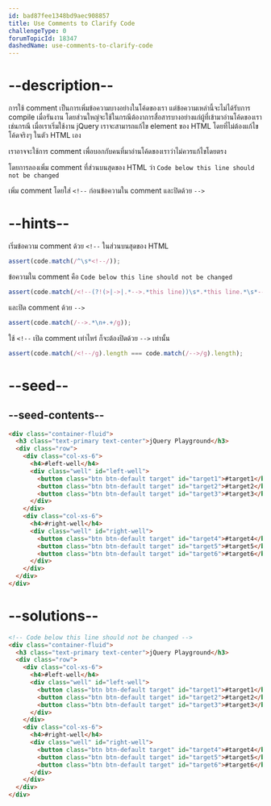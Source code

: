 ```yaml
---
id: bad87fee1348bd9aec908857
title: Use Comments to Clarify Code
challengeType: 0
forumTopicId: 18347
dashedName: use-comments-to-clarify-code
---
```


# --description--
การใช้ comment เป็นการเพิ่มข้อความบางอย่างในโค้ดของเรา แต่ข้อความเหล่านี้จะไม่ได้รับการ compile เมื่อรันงาน โดยส่วนใหญ่จะใช้ในกรณีต้องาการสื่อสารบางอย่างแก่ผู้ที่เข้ามาอ่านโค้ดของเรา เช่นกรณี เมื่อเราเริ่มใช้งาน jQuery เราจะสามารถแก้ไข element ของ HTML โดยที่ไม่ต้องแก้ไขโค้ดจริงๆ ในตัว HTML เอง

เราอาจจะใช้การ comment เพื่อบอกกับคนที่มาอ่านโค้ดของเราว่าไม่ควรแก้ไขโดยตรง

โดยการลองเพิ่ม comment ที่ส่วนบนสุดของ HTML ว่า `Code below this line should not be changed`

เพิ่ม comment โดยใส่ `<!--` ก่อนข้อความใน comment และปิดด้วย `-->`

# --hints--

เริ่มข้อความ comment ด้วย `<!--` ในส่วนบนสุดของ HTML

```js
assert(code.match(/^\s*<!--/));
```

ข้อความใน comment คือ `Code below this line should not be changed`

```js
assert(code.match(/<!--(?!(>|->|.*-->.*this line))\s*.*this line.*\s*-->/gi));
```

และปิด comment ด้วย `-->`

```js
assert(code.match(/-->.*\n+.+/g));
```

ใช้ `<!--` เปิด comment เท่าไหร่ ก็จะต้องปิดด้วย `-->` เท่านั้น

```js
assert(code.match(/<!--/g).length === code.match(/-->/g).length);
```

# --seed--

## --seed-contents--

```html
<div class="container-fluid">
  <h3 class="text-primary text-center">jQuery Playground</h3>
  <div class="row">
    <div class="col-xs-6">
      <h4>#left-well</h4>
      <div class="well" id="left-well">
        <button class="btn btn-default target" id="target1">#target1</button>
        <button class="btn btn-default target" id="target2">#target2</button>
        <button class="btn btn-default target" id="target3">#target3</button>
      </div>
    </div>
    <div class="col-xs-6">
      <h4>#right-well</h4>
      <div class="well" id="right-well">
        <button class="btn btn-default target" id="target4">#target4</button>
        <button class="btn btn-default target" id="target5">#target5</button>
        <button class="btn btn-default target" id="target6">#target6</button>
      </div>
    </div>
  </div>
</div>
```

# --solutions--

```html
<!-- Code below this line should not be changed -->
<div class="container-fluid">
  <h3 class="text-primary text-center">jQuery Playground</h3>
  <div class="row">
    <div class="col-xs-6">
      <h4>#left-well</h4>
      <div class="well" id="left-well">
        <button class="btn btn-default target" id="target1">#target1</button>
        <button class="btn btn-default target" id="target2">#target2</button>
        <button class="btn btn-default target" id="target3">#target3</button>
      </div>
    </div>
    <div class="col-xs-6">
      <h4>#right-well</h4>
      <div class="well" id="right-well">
        <button class="btn btn-default target" id="target4">#target4</button>
        <button class="btn btn-default target" id="target5">#target5</button>
        <button class="btn btn-default target" id="target6">#target6</button>
      </div>
    </div>
  </div>
</div>
```
